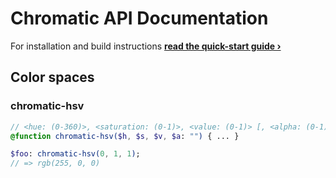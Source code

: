 # Chromatic API Documentation
For installation and build instructions **[read the quick-start guide &rsaquo;](README.md)**

## Color spaces

### chromatic-hsv
```Sass
// <hue: (0-360)>, <saturation: (0-1)>, <value: (0-1)> [, <alpha: (0-1)>]
@function chromatic-hsv($h, $s, $v, $a: "") { ... }
```
```Sass
$foo: chromatic-hsv(0, 1, 1);
// => rgb(255, 0, 0)
```
